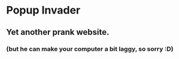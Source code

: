 # Popup Invader
## Yet another prank website.
### (but he can make your computer a bit laggy, so sorry :D)